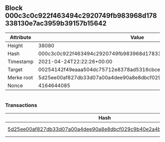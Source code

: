 ## Block 000c3c0c922f463494c2920749fb983968d178338130e7ac3959b39157b15642

Attribute | Value
--- | ---
Height | 38080
Hash | 000c3c0c922f463494c2920749fb983968d178338130e7ac3959b39157b15642
Timestamp | 2021-04-24T22:22:26+00:00
Target | 00254142f49eaaa504dc75712e8378ad5316cbcead634704b3734b6271167cc4
Merke root | 5d25ee00af827db33d07a00a4dee90a8e8dbcf029c9b40e2a4bb957096b362d4
Nonce | 4164644085

```

```

### Transactions

Hash | Amount
--- | ---
[5d25ee00af827db33d07a00a4dee90a8e8dbcf029c9b40e2a4bb957096b362d4](5d25ee00af827db33d07a00a4dee90a8e8dbcf029c9b40e2a4bb957096b362d4.md) | 10.00000000 SKEPTI 
